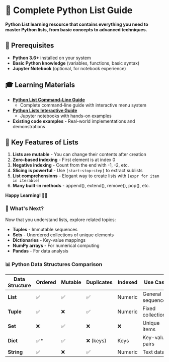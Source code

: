 # 🐍 Complete Python List Guide
**Python List learning resource that contains everything you need to master Python lists, from basic concepts to advanced techniques.**

## 🔧 Prerequisites

- **Python 3.6+** installed on your system
- **Basic Python knowledge** (variables, functions, basic syntax)
- **Jupyter Notebook** (optional, for notebook experience)

## 🎓 Learning Materials

- **[Python List Command-Line Guide](./CommandLine/PYTHON_LISTS_COMMAND_LINE_GUIDE.md)**
    - Complete command-line guide with interactive menu system
- **[Python Lists Interactive Guide](./Notebooks/PYTHON_LIST_INTERACTIVE_NOTEBOOK_GUIDE.md)**
    - Jupyter notebooks with hands-on examples
- **Existing code examples** - Real-world implementations and demonstrations

## 🔑 Key Features of Lists

1. **Lists are mutable** - You can change their contents after creation
2. **Zero-based indexing** - First element is at index 0
3. **Negative indexing** - Count from the end with -1, -2, etc.
4. **Slicing is powerful** - Use `[start:stop:step]` to extract sublists
5. **List comprehensions** - Elegant way to create lists with `[expr for item in iterable]`
6. **Many built-in methods** - append(), extend(), remove(), pop(), etc.



**Happy Learning! 🐍✨**


### 📖 What's Next?

Now that you understand lists, explore related topics:
- **Tuples** - Immutable sequences
- **Sets** - Unordered collections of unique elements  
- **Dictionaries** - Key-value mappings
- **NumPy arrays** - For numerical computing
- **Pandas** - For data analysis

### 📊 Python Data Structures Comparison

| Data Structure | Ordered | Mutable | Duplicates | Indexed | Use Case |
|----------------|---------|---------|------------|---------|----------|
| **List** | ✅ | ✅ | ✅ | Numeric | General sequences |
| **Tuple** | ✅ | ❌ | ✅ | Numeric | Fixed collections |
| **Set** | ❌ | ✅ | ❌ | ❌ | Unique items |
| **Dict** | ✅* | ✅ | ❌ (keys) | Keys | Key-value pairs |
| **String** | ✅ | ❌ | ✅ | Numeric | Text data |

<!-- 
## Built-in Functions
- **['zip()'](./zip_func.py)**
    - used to combine multiple iterable objects into a single iterable of tuples
- **[`enumerate()`](./functions/enumerate_func.py)**
    - creates pairs of index and value from an iterable


## Custom Functions

### Robust data processing functions that intelligently handles both single and multiple category list structures
- [`simple_processor()`](./processListStructure/README.md)
    - uses `emumerate()` function
- [`compact_processor()](./processListStructure/compactProcessor.py)
    - uses `zip()` function 

### Option 3: Explore Individual Examples

Browse the existing code files to see specific implementations:
- [`functions/`](./functions/) - Built-in function examples
- [`techniquesFeatures/`](./techniquesFeatures/) - Advanced techniques
- [`processListStructure/`](./processListStructure/) - Data processing examples 

## 🔧 Features of This Guide

#### ✅ Comprehensive Coverage
- **List Creation** - All methods to create and initialize lists
- **Element Access** - Indexing, negative indexing, and slicing
- **List Operations** - Adding, removing, and modifying elements
- **Built-in Methods** - Complete coverage of list methods
- **Iteration Techniques** - Multiple ways to loop through lists
- **List Comprehensions** - Powerful one-liner list creation
- **Nested Lists** - Working with multi-dimensional data
- **Performance Tips** - Optimization and best practices
- **Real-World Examples** - Practical applications

#### ✅ Interactive Learning
- **Hands-on Examples** - Run code and see results immediately
- **Practice Exercises** - Test your understanding
- **Progressive Difficulty** - Build skills step by step
- **Multiple Formats** - Choose your preferred learning style

#### ✅ Responsive Design
- **Menu-driven Navigation** - Easy to explore specific topics
- **Clear Output** - Well-formatted demonstrations
- **Error Handling** - Learn from mistakes safely
- **Progress Tracking** - Pause and resume learning


<!-- ## 🔑 Key Features of Lists


## 🏆 What You'll Achieve

After completing this guide, you'll be able to:

✅ **Create lists** using multiple methods and techniques  
✅ **Manipulate data** efficiently with list operations  
✅ **Write clean code** using list comprehensions  
✅ **Handle complex data** with nested lists  
✅ **Optimize performance** with best practices  
✅ **Build real applications** using lists effectively  
✅ **Debug confidently** with error handling knowledge  
✅ **Apply advanced techniques** like tuple unpacking  






-->

















